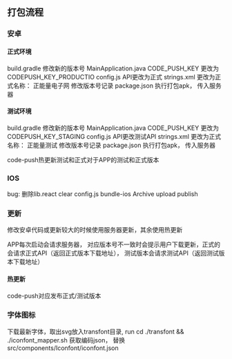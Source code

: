 ## 打包流程

### 安卓

#### 正式环境
build.gradle 修改新的版本号
MainApplication.java CODE_PUSH_KEY 更改为 CODEPUSH_KEY_PRODUCTIO
config.js API更改为正式
strings.xml 更改为正式名称： 正能量电子网
修改版本号记录 package.json
执行打包apk， 传入服务器

#### 测试环境
build.gradle 修改新的版本号
MainApplication.java CODE_PUSH_KEY 更改为 CODEPUSH_KEY_STAGING
config.js API更改测试API
strings.xml 更改为正式名称： 正能量测试
修改版本号记录 package.json
执行打包apk， 传入服务器


code-push热更新测试和正式对于APP的测试和正式版本

### IOS
bug: 删除lib.react
clear
config.js
bundle-ios
Archive
upload
publish

### 更新

修改安卓代码或更新较大的时候使用服务器更新，其余使用热更新

APP每次启动会请求服务器， 对应版本号不一致时会提示用户下载更新，正式的会请求正式API（返回正式版本下载地址）， 测试版本会请求测试API（返回测试版本下载地址）

#### 热更新

code-push对应发布正式/测试版本

### 字体图标

下载最新字体，取出svg放入transfont目录, run cd ./transfont && ./iconfont_mapper.sh 获取编码json， 替换 src/components/Iconfont/iconfont.json